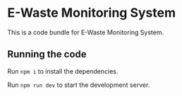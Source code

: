 
  # E-Waste Monitoring System

  This is a code bundle for E-Waste Monitoring System. 

  ## Running the code

  Run `npm i` to install the dependencies.

  Run `npm run dev` to start the development server.
  
